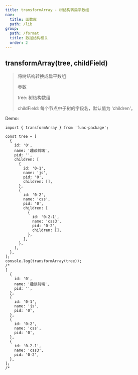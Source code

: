 ```yaml
---
title: transformArray - 树结构转扁平数组
nav:
  title: 函数库
  path: /lib
group:
  path: /format
  title: 数据结构相关
  order: 2
---
```


## transformArray(tree, childField)

> 将树结构转换成扁平数组
>
> 参数
>
> tree: 树结构数组
>
> childField: 每个节点中子树的字段名，默认值为 'children'。

Demo:

```tsx | pure
import { transformArray } from 'func-package';

const tree = [
  {
    id: '0',
    name: '趣谈前端',
    pid: '',
    children: [
      {
        id: '0-1',
        name: 'js',
        pid: '0',
        children: [],
      },
      {
        id: '0-2',
        name: 'css',
        pid: '0',
        children: [
          {
            id: '0-2-1',
            name: 'css3',
            pid: '0-2',
            children: [],
          },
        ],
      },
    ],
  },
];
console.log(transformArray(tree));
/*
[
  {
    id: '0',
    name: '趣谈前端',
    pid: '',
  },
  {
    id: '0-1',
    name: 'js',
    pid: '0',
  },
  {
    id: '0-2',
    name: 'css',
    pid: '0',
  },
  {
    id: '0-2-1',
    name: 'css3',
    pid: '0-2',
  },
];
/*
```
